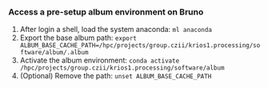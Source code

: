 ### Access a pre-setup album environment on Bruno

1. After login a shell, load the system anaconda: `ml anaconda`
2. Export the base album path: `export ALBUM_BASE_CACHE_PATH=/hpc/projects/group.czii/krios1.processing/software/album/.album`
3. Activate the album environment: `conda activate /hpc/projects/group.czii/krios1.processing/software/album`
4. (Optional) Remove the path: `unset ALBUM_BASE_CACHE_PATH`